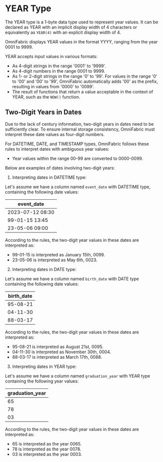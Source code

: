 # YEAR Type

The YEAR type is a 1-byte data type used to represent year values. It can be declared as YEAR with an implicit display width of 4 characters or equivalently as `YEAR(4)` with an explicit display width of 4.

OmniFabric displays YEAR values in the format YYYY, ranging from the year 0001 to 9999.

YEAR accepts input values in various formats:

- As 4-digit strings in the range '0001' to '9999'.
- As 4-digit numbers in the range 0001 to 9999.
- As 1- or 2-digit strings in the range '0' to '99'. For values in the range '0' to '00' and '00' to '99', OmniFabric automatically adds '00' as the prefix, resulting in values from '0000' to '0099'.
- The result of functions that return a value acceptable in the context of YEAR, such as the `NOW()` function.

## Two-Digit Years in Dates

Due to the lack of century information, two-digit years in dates need to be sufficiently clear. To ensure internal storage consistency, OmniFabric must interpret these date values as four-digit numbers.

For DATETIME, DATE, and TIMESTAMP types, OmniFabric follows these rules to interpret dates with ambiguous year values:

- Year values within the range 00-99 are converted to 0000-0099.

Below are examples of dates involving two-digit years:

1. Interpreting dates in DATETIME type:

Let's assume we have a column named `event_date` with DATETIME type, containing the following date values:

| event_date         |
|--------------------|
| 2023-07-12 08:30   |
| 99-01-15 13:45     |
| 23-05-06 09:00     |

According to the rules, the two-digit year values in these dates are interpreted as:

- 99-01-15 is interpreted as January 15th, 0099.
- 23-05-06 is interpreted as May 6th, 0023.

2. Interpreting dates in DATE type:

Let's assume we have a column named `birth_date` with DATE type containing the following date values:

| birth_date         |
|--------------------|
| 95-08-21           |
| 04-11-30           |
| 88-03-17           |

According to the rules, the two-digit year values in these dates are interpreted as:

- 95-08-21 is interpreted as August 21st, 0095.
- 04-11-30 is interpreted as November 30th, 0004.
- 88-03-17 is interpreted as March 17th, 0088.

3. Interpreting dates in YEAR type:

Let's assume we have a column named `graduation_year` with YEAR type containing the following year values:

| graduation_year    |
|--------------------|
| 65                 |
| 78                 |
| 03                 |

According to the rules, the two-digit year values in these dates are interpreted as:

- 65 is interpreted as the year 0065.
- 78 is interpreted as the year 0078.
- 03 is interpreted as the year 0003.
